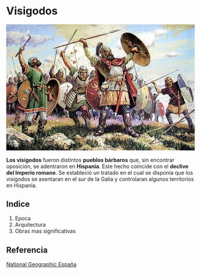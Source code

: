 # Visigodos

![Visigodos](img/visigodos.jpg)

**Los visigodos** fueron distintos **pueblos bárbaros** que, sin encontrar oposición, se
adentraron en **Hispania**. Este hecho coincide con el **declive del Imperio romano**. Se estableció 
un tratado en el cual se disponía que los visigodos se asentaran en el sur de
la Galia y controlaran algunos territorios en Hispania.

## Indice

1. Epoca
2. Arquitectura
3. Obras mas significativas

## Referencia

[National Geographic España](https://historia.nationalgeographic.com.es/temas/visigodos)
